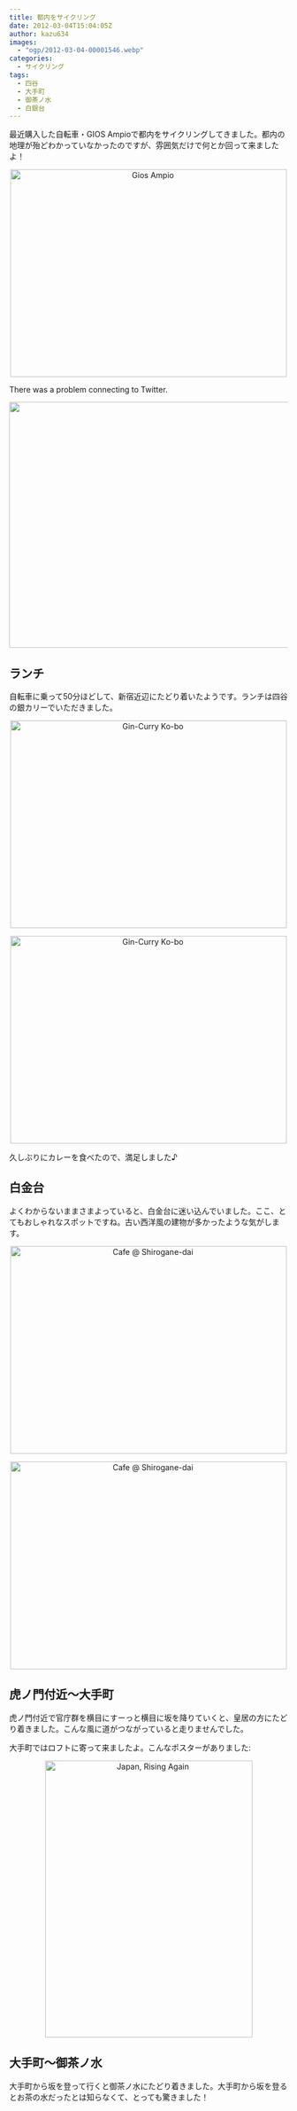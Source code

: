 ```yaml
---
title: 都内をサイクリング
date: 2012-03-04T15:04:05Z
author: kazu634
images:
  - "ogp/2012-03-04-00001546.webp"
categories:
  - サイクリング
tags:
  - 四谷
  - 大手町
  - 御茶ノ水
  - 白銀台
---
```

最近購入した自転車・GIOS Ampioで都内をサイクリングしてきました。都内の地理が殆どわかっていなかったのですが、雰囲気だけで何とか回って来ましたよ！

<p style="text-align: center;">
<a href="http://www.flickr.com/photos/42332031@N02/6802186740/" onclick="__gaTracker('send', 'event', 'outbound-article', 'http://www.flickr.com/photos/42332031@N02/6802186740/', '');" title="Gios Ampio by kazu634, on Flickr"><img class="aligncenter" src="http://farm8.staticflickr.com/7183/6802186740_17352e3d2a.jpg" alt="Gios Ampio" width="500" height="375" /></a>
</p> There was a problem connecting to Twitter.

<p style="text-align: left;">
<a href="http://blog.kazu634.com/wp-content/uploads/2012/03/Cycling-Activity-30.83-km-RunKeeper.jpg" onclick="__gaTracker('send', 'event', 'outbound-article', 'http://blog.kazu634.com/wp-content/uploads/2012/03/Cycling-Activity-30.83-km-RunKeeper.jpg', '');"><img class="aligncenter size-full wp-image-712" title="Cycling Activity 30.83 km | RunKeeper" src="http://blog.kazu634.com/wp-content/uploads/2012/03/Cycling-Activity-30.83-km-RunKeeper.jpg" alt="" width="588" height="444" srcset="http://blog.kazu634.com/wp-content/uploads/2012/03/Cycling-Activity-30.83-km-RunKeeper-300x226.jpg 300w, http://blog.kazu634.com/wp-content/uploads/2012/03/Cycling-Activity-30.83-km-RunKeeper.jpg 735w" sizes="(max-width: 588px) 100vw, 588px" /></a>
</p>

<!--more-->

## ランチ

自転車に乗って50分ほどして、新宿近辺にたどり着いたようです。ランチは四谷の銀カリーでいただきました。

<p style="text-align: center;">
<a href="http://www.flickr.com/photos/42332031@N02/6802696392/" onclick="__gaTracker('send', 'event', 'outbound-article', 'http://www.flickr.com/photos/42332031@N02/6802696392/', '');" title="Gin-Curry Ko-bo by kazu634, on Flickr"><img class="aligncenter" src="http://farm8.staticflickr.com/7038/6802696392_e64f031d79.jpg" alt="Gin-Curry Ko-bo" width="500" height="375" /></a>
</p>

<p style="text-align: center;">
<a href="http://www.flickr.com/photos/42332031@N02/6802696566/" onclick="__gaTracker('send', 'event', 'outbound-article', 'http://www.flickr.com/photos/42332031@N02/6802696566/', '');" title="Gin-Curry Ko-bo by kazu634, on Flickr"><img class="aligncenter" src="http://farm8.staticflickr.com/7181/6802696566_b84abc05ac.jpg" alt="Gin-Curry Ko-bo" width="500" height="375" /></a>
</p>

久しぶりにカレーを食べたので、満足しました♪

## 白金台

よくわからないままさまよっていると、白金台に迷い込んでいました。ここ、とてもおしゃれなスポットですね。古い西洋風の建物が多かったような気がします。

<p style="text-align: center;">
<a href="http://www.flickr.com/photos/42332031@N02/6802189000/" onclick="__gaTracker('send', 'event', 'outbound-article', 'http://www.flickr.com/photos/42332031@N02/6802189000/', '');" title="Cafe @ Shirogane-dai by kazu634, on Flickr"><img class="aligncenter" src="http://farm8.staticflickr.com/7059/6802189000_9450e052eb.jpg" alt="Cafe @ Shirogane-dai" width="500" height="375" /></a>
</p>

<p style="text-align: center;">
<a href="http://www.flickr.com/photos/42332031@N02/6948745421/" onclick="__gaTracker('send', 'event', 'outbound-article', 'http://www.flickr.com/photos/42332031@N02/6948745421/', '');" title="Cafe @ Shirogane-dai by kazu634, on Flickr"><img class="aligncenter" src="http://farm8.staticflickr.com/7194/6948745421_d97af37b2a.jpg" alt="Cafe @ Shirogane-dai" width="500" height="375" /></a>
</p>

## 虎ノ門付近〜大手町

虎ノ門付近で官庁群を横目にすーっと横目に坂を降りていくと、皇居の方にたどり着きました。こんな風に道がつながっていると走りませんでした。

大手町ではロフトに寄って来ましたよ。こんなポスターがありました:

<p style="text-align: center;">
<a href="http://www.flickr.com/photos/42332031@N02/6802696782/" onclick="__gaTracker('send', 'event', 'outbound-article', 'http://www.flickr.com/photos/42332031@N02/6802696782/', '');" title="Japan, Rising Again by kazu634, on Flickr"><img class="aligncenter" src="http://farm8.staticflickr.com/7207/6802696782_7aaef1759c.jpg" alt="Japan, Rising Again" width="375" height="500" /></a>
</p>

## 大手町〜御茶ノ水

大手町から坂を登って行くと御茶ノ水にたどり着きました。大手町から坂を登るとお茶の水だったとは知らなくて、とっても驚きました！
